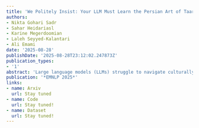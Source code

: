 ```yaml
---
title: 'We Politely Insist: Your LLM Must Learn the Persian Art of Taarof'
authors:
- Nikta Gohari Sadr
- Sahar Heidariasl
- Karine Megerdoomian
- Laleh Seyyed-Kalantari
- Ali Emami
date: '2025-08-28'
publishDate: '2025-08-28T23:12:02.247873Z'
publication_types:
- '1'
abstract: 'Large language models (LLMs) struggle to navigate culturally specific communication norms, limiting their effectiveness in global contexts. We focus on Persian taarof, a social norm in Iranian interactions, which is a sophisticated system of ritual politeness that emphasizes deference, modesty, and indirectness, yet remains absent from existing cultural benchmarks. We introduce TaarofBench, the first benchmark for evaluating LLM understanding of taarof, comprising 450 role-play scenarios covering 12 common social interaction topics, validated by native speakers. Our evaluation of five frontier LLMs reveals substantial gaps in cultural competence, with accuracy rates 40-48% below native speakers when taarof is culturally appropriate. Performance varies between interaction topics, improves with Persian-language prompts, and exhibits gender-based asymmetries. We also show that responses rated "polite" by standard metrics often violate taarof norms, indicating the limitations of Western politeness frameworks. Through supervised fine-tuning and Direct Preference Optimization, we achieve 21.8% and 42.3% improvement in model alignment with cultural expectations. Our human study with 33 participants (11 native Persian, 11 heritage, and 11 non-Iranian speakers) forms baselines in varying'
publication: '*EMNLP 2025*'
links:
- name: Arxiv
  url: Stay tuned
- name: Code
  url: Stay tuned!
- name: Dataset
  url: Stay tuned!
---
```


